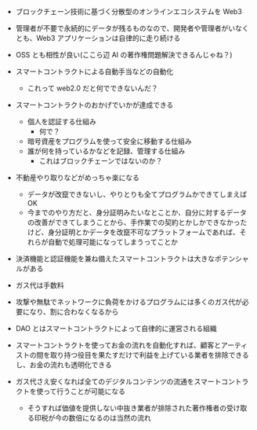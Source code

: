- ブロックチェーン技術に基づく分散型のオンラインエコシステムを Web3
- 管理者が不要で永続的にデータが残るものなので、開発者や管理者がいなくとも、Web3 アプリケーションは自律的に走り続ける
- OSS とも相性が良い(ここら辺 AI の著作権問題解決できるんじゃね？)
- スマートコントラクトによる自動手当などの自動化
  - これって web2.0 だと何でできないんだ？
- スマートコントラクトのおかげでいかが達成できる

  - 個人を認証する仕組み
    - 何で？
  - 暗号資産をプログラムを使って安全に移動する仕組み
  - 誰が何を持っているかなどを記録、管理する仕組み
    - これはブロックチェーンではないのか？

- 不動産やり取りなどがめっちゃ楽になる

  - データが改竄できないし、やりとりも全てプログラムかできてしまえば OK
  - 今までのやり方だと、身分証明みたいなとことか、自分に対するデータの改善ができてしまうことから、手作業での契約とかしかできなかったけど、身分証明とかデータを改竄不可なプラットフォームであれば、それらが自動で処理可能になってしまうってことか

- 決済機能と認証機能を兼ね備えたスマートコントラクトは大きなポテンシャルがある
- ガス代は手数料
- 攻撃や無駄でネットワークに負荷をかけるプログラムには多くのガス代が必要になり、割に合わなくなるから
- DAO とはスマートコントラクトによって自律的に運営される組織
- スマートコントラクトを使ってお金の流れを自動化すれば、顧客とアーティストの間を取り持つ役目を果たすだけで利益を上げている業者を排除できるし、お金の流れも透明化できる
- ガス代さえ安くなれば全てのデジタルコンテンツの流通をスマートコントラクトを使って行うことが可能になる
  - そうすれば価値を提供しない中抜き業者が排除された著作権者の受け取る印税が今の数倍になるのは当然の流れ
